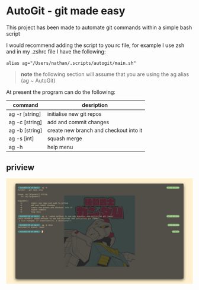 # AutoGit - git made easy

This project has been made to automate git commands within a simple bash script

I would recommend adding the script to you rc file, for example I use zsh
and in my .zshrc file I have the following:

```console
alias ag="/Users/nathan/.scripts/autogit/main.sh"
```

> **note** the following section will assume that you are using the ag alias
> (ag ~ AutoGit)

At present the program can do the following:

| command        | desription                             |
|----------------|----------------------------------------|
| ag -r [string] | initialise new git repos               |
| ag -c [string] | add and commit changes                 |
| ag -b [string] | create new branch and checkout into it |
| ag -s [int]    | squash merge                           |
| ag -h          | help menu                              |


## priview

![image](images/AutoGit.png)

